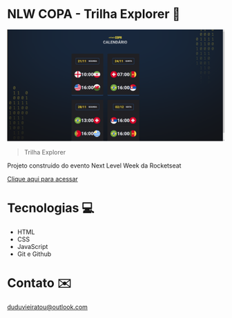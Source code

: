 # NLW COPA - Trilha Explorer 🚀

![preview](./assets/preview.png)

> Trilha Explorer

Projeto construido do evento Next Level Week da Rocketseat

[Clique aqui para acessar](https://eduardovieirat.github.io/NLW-Copa/)

# Tecnologias 💻

- HTML
- CSS
- JavaScript
- Git e Github

# Contato ✉️

duduvieiratou@outlook.com
